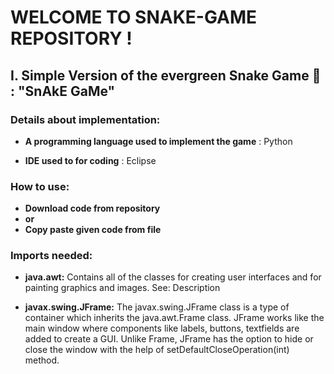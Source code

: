 # WELCOME TO SNAKE-GAME REPOSITORY !

## I. Simple Version of the evergreen Snake Game 🐍 : "SnAkE GaMe"

### Details about implementation:

- **A programming language used to implement the game** : Python

- **IDE used to for coding** : Eclipse

### How to use:
- **Download code from repository**
- **or**
- **Copy paste given code from file**

### Imports needed:
- **java.awt:**  Contains all of the classes for creating user interfaces and for painting graphics and images.
See: Description


- **javax.swing.JFrame:** The javax.swing.JFrame class is a type of container which inherits the java.awt.Frame class. JFrame works like the main window where components like labels, buttons, textfields are added to create a GUI. Unlike Frame, JFrame has the option to hide or close the window with the help of setDefaultCloseOperation(int) method.

